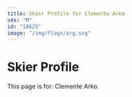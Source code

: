 ```yaml
---
title: Skier Profile for Clemente Arko
sex: "M"
id: "18625"
image: "/img/flags/arg.svg" 
---
```


# Skier Profile

This page is for: Clemente Arko.
    